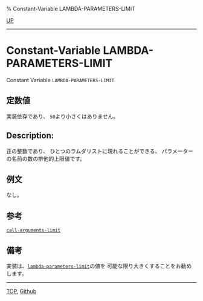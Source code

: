 % Constant-Variable LAMBDA-PARAMETERS-LIMIT

[UP](5.3.html)  

---

# Constant-Variable LAMBDA-PARAMETERS-LIMIT


Constant Variable `LAMBDA-PARAMETERS-LIMIT`


## 定数値

実装依存であり、
`50`より小さくはありません。


## Description:

正の整数であり、
ひとつのラムダリストに現れることができる、
パラメーターの名前の数の排他的上限値です。


## 例文

なし。


## 参考

[`call-arguments-limit`](5.3.call-arguments-limit.html)


## 備考

実装は、[`lambda-parameters-limit`](5.3.lambda-parameters-limit.html)の値を
可能な限り大きくすることをお勧めします。


---
[TOP](index.html),  [Github](https://github.com/nptcl/npt-japanese)

